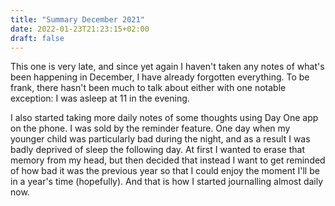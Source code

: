 ```yaml
---
title: "Summary December 2021"
date: 2022-01-23T21:23:15+02:00
draft: false
---
```

This one is very late, and since yet again I haven't taken any notes of what's been happening in December, I have already
forgotten everything. To be frank, there hasn't been much to talk about either with one notable exception: I was asleep
at 11 in the evening.

I also started taking more daily notes of some thoughts using Day One app on the phone. I was sold by the reminder feature.
One day when my younger child was particularly bad during the night, and as a result I was badly deprived of sleep the
following day. At first I wanted to erase that memory from my head, but then decided that instead I want to get reminded
of how bad it was the previous year so that I could enjoy the moment I'll be in a year's time (hopefully). And that
is how I started journalling almost daily now.
